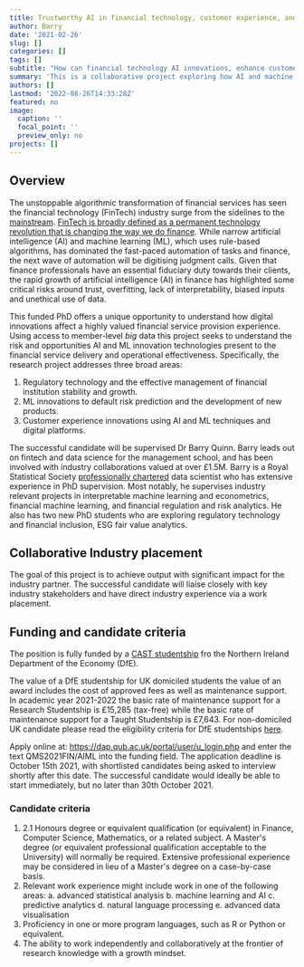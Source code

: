 ```yaml
---
title: Trustworthy AI in financial technology, customer experience, and operational performance
author: Barry
date: '2021-02-26'
slug: []
categories: []
tags: []
subtitle: "How can financial technology AI innovations, enhance customer experience and trust while improving operational performance"
summary: 'This is a collaborative project exploring how AI and machine learning impact financial services customers.  The project is fully-funded by a Northern Ireland DfE CAST studentship, worth approximately £28,000 per annum gross.'
authors: []
lastmod: '2022-08-26T14:33:28Z'
featured: no
image:
  caption: ''
  focal_point: ''
  preview_only: no
projects: []
---
```



## Overview

The unstoppable algorithmic transformation of financial services has seen the financial technology (FinTech) industry surge from the sidelines to the [mainstream](https://www.ft.com/content/89ea3d5d-cd29-46ec-88f1-67729b09a7c2?shareType=nongift). [FinTech is broadly defined as a permanent technology revolution that is changing the way we do finance](https://www.gov.uk/government/publications/the-kalifa-review-of-uk-fintech).  While narrow artificial intelligence (AI) and machine learning (ML), which uses rule-based algorithms, has dominated the fast-paced automation of tasks and finance, the next wave of automation will be digitising judgment calls.  Given that finance professionals have an essential fiduciary duty towards their clients, the rapid growth of artificial intelligence (AI) in finance has highlighted some critical risks around trust, overfitting, lack of interpretability, biased inputs and unethical use of data.

This funded PhD offers a unique opportunity to understand how digital innovations affect a highly valued financial service provision experience. Using access to member-level *big* data this project seeks to understand the risk and opportunities AI and ML innovation technologies present to the financial service delivery and operational effectiveness. Specifically, the research project addresses three broad areas:
1.	Regulatory technology and the effective management of financial institution stability and growth.
2.	ML innovations to default risk prediction and the development of new products.
3.	Customer experience innovations using AI and ML techniques and digital platforms.

The successful candidate will be supervised Dr Barry Quinn.  Barry leads out on fintech and data science for the management school, and has been involved with industry collaborations valued at over £1.5M. Barry is a Royal Statistical Society [professionally chartered](https://rss.org.uk/membership/professional-development/chartered-statistician/) data scientist who has extensive experience in PhD supervision. Most notably, he supervises industry relevant projects in interpretable machine learning and econometrics, financial machine learning, and financial regulation and risk analytics. He also has two new PhD students who are exploring regulatory technology and financial inclusion, ESG fair value analytics.  

## Collaborative Industry placement
The goal of this project is to achieve output with significant impact for the industry partner. The successful candidate will liaise closely with key industry stakeholders and have direct industry experience via a work placement.


## Funding and candidate criteria
The position is fully funded by a [CAST studentship](https://www.nidirect.gov.uk/articles/co-operative-awards-science-and-technology) fro the Northern Ireland Department of the Economy (DfE).

The value of a DfE studentship for UK domiciled students the value of an award includes the cost of approved fees as well as maintenance support. In academic year 2021-2022 the basic rate of maintenance support for a Research Studentship is £15,285 (tax-free) while the basic rate of maintenance support for a Taught Studentship is  £7,643. For non-domiciled UK candidate please read the eligibility criteria for  DfE studentships [here](https://www.nidirect.gov.uk/articles/department-economy-studentships).

Apply online at: https://dap.qub.ac.uk/portal/user/u_login.php and enter the text QMS2021FIN/AIML into the funding field.  The application deadline is October 15th 2021, with shortlisted candidates being asked to interview shortly after this date.  The successful candidate would ideally be able to start immediately, but no later than 30th October 2021.

### Candidate criteria
1. 2.1 Honours degree or equivalent qualification (or equivalent) in Finance, Computer Science, Mathematics, or a related subject.  A Master's degree (or equivalent professional qualification acceptable to the University) will normally be required. Extensive professional experience may be considered in lieu of a Master's degree on a case-by-case basis.
2. Relevant work experience might include work in one of the following areas: a. advanced statistical analysis b. machine learning and AI c. predictive analytics d. natural language processing e. advanced data visualisation
3. Proficiency in one or more program languages, such as R or Python or equivalent.
4. The ability to work independently and collaboratively at the frontier of research knowledge with a growth mindset.
